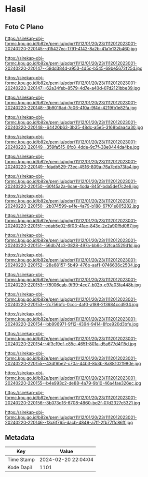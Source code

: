 # Hasil

## Foto C Plano

https://sirekap-obj-formc.kpu.go.id/b82e/pemilu/pdpr/11/12/01/20/23/1112012023001-20240220-220145--d15427ec-1791-4142-8a2b-41a1e132b460.jpg

https://sirekap-obj-formc.kpu.go.id/b82e/pemilu/pdpr/11/12/01/20/23/1112012023001-20240220-220147--59dd384d-a953-4d5c-b545-69be5672f25d.jpg

https://sirekap-obj-formc.kpu.go.id/b82e/pemilu/pdpr/11/12/01/20/23/1112012023001-20240220-220147--62a34feb-8579-4d7e-a40d-07d2121bbe39.jpg

https://sirekap-obj-formc.kpu.go.id/b82e/pemilu/pdpr/11/12/01/20/23/1112012023001-20240220-220148--3b9019ad-7c06-410a-9f4d-4219fb1e82fa.jpg

https://sirekap-obj-formc.kpu.go.id/b82e/pemilu/pdpr/11/12/01/20/23/1112012023001-20240220-220148--64420b63-3b35-48dc-a5e5-3168bdaa4a30.jpg

https://sirekap-obj-formc.kpu.go.id/b82e/pemilu/pdpr/11/12/01/20/23/1112012023001-20240220-220149--359fa515-6fc8-4dde-9c7f-38e0444da4be.jpg

https://sirekap-obj-formc.kpu.go.id/b82e/pemilu/pdpr/11/12/01/20/23/1112012023001-20240220-220149--fdadb529-73ec-4516-809a-76a7cdb73fa4.jpg

https://sirekap-obj-formc.kpu.go.id/b82e/pemilu/pdpr/11/12/01/20/23/1112012023001-20240220-220150--60f45a2a-6cae-4cda-845f-bda5def7c2e9.jpg

https://sirekap-obj-formc.kpu.go.id/b82e/pemilu/pdpr/11/12/01/20/23/1112012023001-20240220-220150--2b074599-a4fe-4a79-b188-97f01e805282.jpg

https://sirekap-obj-formc.kpu.go.id/b82e/pemilu/pdpr/11/12/01/20/23/1112012023001-20240220-220151--edab5e02-6f03-41ac-843c-2e2a90f5d067.jpg

https://sirekap-obj-formc.kpu.go.id/b82e/pemilu/pdpr/11/12/01/20/23/1112012023001-20240220-220151--56db74c3-0828-497a-bb6c-32fca4529d1d.jpg

https://sirekap-obj-formc.kpu.go.id/b82e/pemilu/pdpr/11/12/01/20/23/1112012023001-20240220-220152--28e68157-5b49-476b-aaf1-0746636c2504.jpg

https://sirekap-obj-formc.kpu.go.id/b82e/pemilu/pdpr/11/12/01/20/23/1112012023001-20240220-220153--78006eab-9f39-4ce7-b02b-c97a03fa448b.jpg

https://sirekap-obj-formc.kpu.go.id/b82e/pemilu/pdpr/11/12/01/20/23/1112012023001-20240220-220153--2c756bfc-0ccc-4af0-a188-2f3684ccd934.jpg

https://sirekap-obj-formc.kpu.go.id/b82e/pemilu/pdpr/11/12/01/20/23/1112012023001-20240220-220154--bb996971-9f12-4394-9414-8fce920d3bfe.jpg

https://sirekap-obj-formc.kpu.go.id/b82e/pemilu/pdpr/11/12/01/20/23/1112012023001-20240220-220154--4f3c19ef-c85c-4651-801a-d5a677d4f15d.jpg

https://sirekap-obj-formc.kpu.go.id/b82e/pemilu/pdpr/11/12/01/20/23/1112012023001-20240220-220155--43df6be2-c70a-44b3-8b3b-8a88102f980e.jpg

https://sirekap-obj-formc.kpu.go.id/b82e/pemilu/pdpr/11/12/01/20/23/1112012023001-20240220-220155--b4e993c2-de88-4a79-9b10-46a4fae326ec.jpg

https://sirekap-obj-formc.kpu.go.id/b82e/pemilu/pdpr/11/12/01/20/23/1112012023001-20240220-220156--3b073d16-6708-4860-bd2f-07d2327c5321.jpg

https://sirekap-obj-formc.kpu.go.id/b82e/pemilu/pdpr/11/12/01/20/23/1112012023001-20240220-220146--f3c6f765-dacb-4849-a7ff-2fb77ffc86ff.jpg


## Metadata

| Key        | Value               |
| ---------- | ------------------- |
| Time Stamp | 2024-02-20 22:04:04 |
| Kode Dapil | 1101                |



